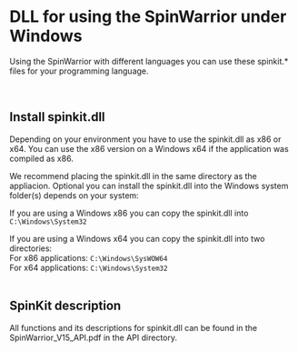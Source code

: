 # DLL for using the SpinWarrior under Windows
Using the SpinWarrior with different languages you can use these spinkit.* files
for your programming language.  

&nbsp;
## Install spinkit.dll
Depending on your environment you have to use the spinkit.dll as x86 or x64.
You can use the x86 version on a Windows x64 if the application was compiled as x86.  

We recommend placing the spinkit.dll in the same directory as the appliacion.  Optional you can install the spinkit.dll into the Windows system folder(s) depends on your system:  

If you are using a Windows x86 you can copy the spinkit.dll into ``C:\Windows\System32``  

If you are using a Windows x64 you can copy the spinkit.dll into two directories:  
For x86 applications: ``C:\Windows\SysWOW64``  
For x64 applications: ``C:\Windows\System32``  
&nbsp;

## SpinKit description
All functions and its descriptions for spinkit.dll can be found in the SpinWarrior_V15_API.pdf in the API directory.